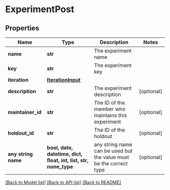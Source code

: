 # ExperimentPost


## Properties
Name | Type | Description | Notes
------------ | ------------- | ------------- | -------------
**name** | **str** | The experiment name | 
**key** | **str** | The experiment key | 
**iteration** | [**IterationInput**](IterationInput.md) |  | 
**description** | **str** | The experiment description | [optional] 
**maintainer_id** | **str** | The ID of the member who maintains this experiment | [optional] 
**holdout_id** | **str** | The ID of the holdout | [optional] 
**any string name** | **bool, date, datetime, dict, float, int, list, str, none_type** | any string name can be used but the value must be the correct type | [optional]

[[Back to Model list]](../README.md#documentation-for-models) [[Back to API list]](../README.md#documentation-for-api-endpoints) [[Back to README]](../README.md)


